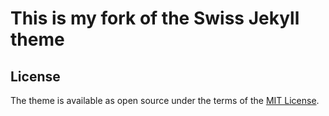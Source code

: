 # This is my fork of the Swiss Jekyll theme

## License

The theme is available as open source under the terms of the [MIT License](http://opensource.org/licenses/MIT).
